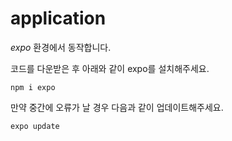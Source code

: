 # application

*expo* 환경에서 동작합니다.

코드를 다운받은 후 아래와 같이 expo를 설치해주세요.
```
npm i expo
```

만약 중간에 오류가 날 경우 다음과 같이 업데이트해주세요.
```
expo update
```
